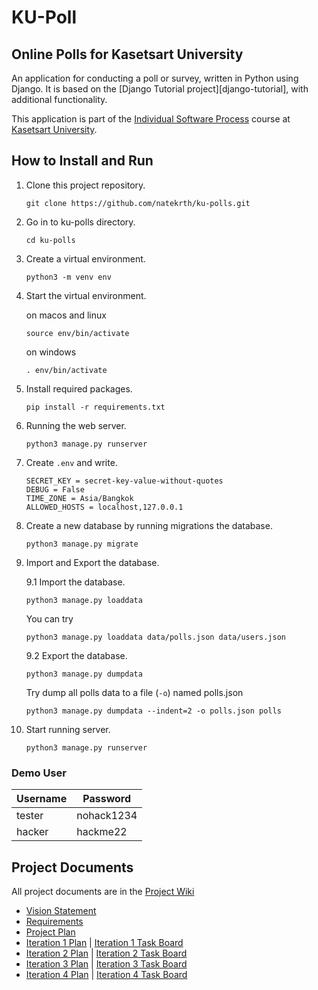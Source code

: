 # KU-Poll

## Online Polls for Kasetsart University

An application for conducting a poll or survey, written in Python using Django. It is based on the [Django Tutorial project][django-tutorial],
with additional functionality.

This application is part of the [Individual Software Process](https://cpske.github.io/ISP) course at [Kasetsart University](https://ku.ac.th).

## How to Install and Run
1. Clone this project repository.
    ```
    git clone https://github.com/natekrth/ku-polls.git
    ```
2. Go in to ku-polls directory.
    ```
    cd ku-polls
    ```
3. Create a virtual environment.
    ```
    python3 -m venv env
    ```
4. Start the virtual environment.  

    on macos and linux
    ```
    source env/bin/activate 
    ```
    on windows
    ```
    . env/bin/activate
    ```
5. Install required packages.
    ```
    pip install -r requirements.txt
    ```
6. Running the web server.
    ```
    python3 manage.py runserver
    ```
7. Create `.env` and write.
    ```
    SECRET_KEY = secret-key-value-without-quotes 
    DEBUG = False
    TIME_ZONE = Asia/Bangkok
    ALLOWED_HOSTS = localhost,127.0.0.1
    ```
8. Create a new database by running migrations the database.
    ```
    python3 manage.py migrate
    ```
9. Import and Export the database.  

    9.1 Import the database.  
    ```
    python3 manage.py loaddata
    ```
    You can try
    ```
    python3 manage.py loaddata data/polls.json data/users.json
    ```
    
    9.2 Export the database. 
    ```
    python3 manage.py dumpdata
    ```
    Try dump all polls data to a file (`-o`) named polls.json
    ```
    python3 manage.py dumpdata --indent=2 -o polls.json polls
    ```
10. Start running server.
    ```
    python3 manage.py runserver
    ```

### Demo User

| Username  | Password  |
|-----------|-----------|
|   tester  | nohack1234|
|   hacker  | hackme22  |

## Project Documents

All project documents are in the [Project Wiki](../../wiki/Home)

- [Vision Statement](../../wiki/Vision%20Statement)
- [Requirements](../../wiki/Requirements)
- [Project Plan](../../wiki/Development%20Plan)
- [Iteration 1 Plan](../../wiki/Iteration%201%20Plan) | [Iteration 1 Task Board](https://github.com/users/natekrth/projects/1/views/1) 
- [Iteration 2 Plan](../../wiki/Iteration-2-Plan) | [Iteration 2 Task Board](https://github.com/users/natekrth/projects/1/views/3)
- [Iteration 3 Plan](../../wiki/Iteration-3-Plan) | [Iteration 3 Task Board](https://github.com/users/natekrth/projects/1/views/4)
- [Iteration 4 Plan](../../wiki/Iteration-4-Plan) | [Iteration 4 Task Board](https://github.com/users/natekrth/projects/1/views/5)